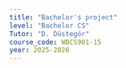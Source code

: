 ```yaml
---
title: "Bachelor's project"
level: "Bachelor CS"
Tutor: "D. Düstegör"
course_code: WBCS901-15
year: 2025-2026
---
```

